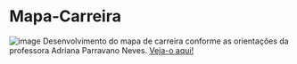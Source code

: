 # Mapa-Carreira

![image](https://github.com/LuizaMGama/Mapa-Carreira/assets/164073139/94df0442-5f04-42f1-a3d9-dcad3b7e289f)
Desenvolvimento do mapa de carreira conforme as orientações da professora  Adriana Parravano Neves.
[Veja-o aqui!](https://mapa-carreira-neon.vercel.app/)
